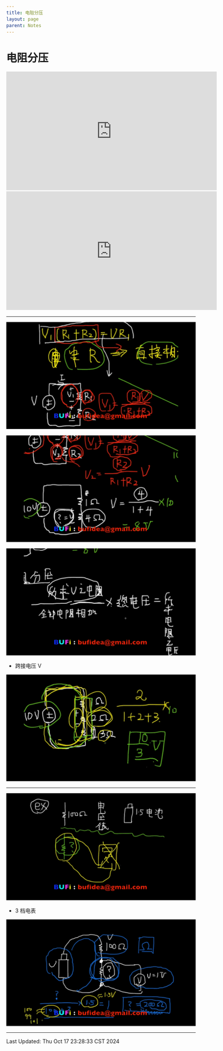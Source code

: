 ```yaml
---
title: 电阻分压
layout: page
parent: Notes
---
```


# 电阻分压

<iframe width="560" height="315" src="https://www.youtube.com/embed/pTb4TAI3PlA?si=MWRlKoVqKp-4_Lry" title="YouTube video player" frameborder="0" allow="accelerometer; autoplay; clipboard-write; encrypted-media; gyroscope; picture-in-picture; web-share" referrerpolicy="strict-origin-when-cross-origin" allowfullscreen></iframe>

<iframe width="560" height="315" src="https://www.youtube.com/embed/ZPCb-Rd--_Y?si=_0NW6-HHg9jGD07E" title="YouTube video player" frameborder="0" allow="accelerometer; autoplay; clipboard-write; encrypted-media; gyroscope; picture-in-picture; web-share" referrerpolicy="strict-origin-when-cross-origin" allowfullscreen></iframe>

---

![](./attachments/電路學11：電阻分壓1%20(ZC011)%20-%20YouTube_1'44.522''.jpg)

![](./attachments/電路學11：電阻分壓1%20(ZC011)%20-%20YouTube_3'2.154''.jpg)

![](./attachments/電路學11：電阻分壓1%20(ZC011)%20-%20YouTube_4'23.215''.jpg)

- 跨接电压 V

![](./attachments/電路學11：電阻分壓1%20(ZC011)%20-%20YouTube_5'55.660''.jpg)

---

![](./attachments/電路學12：電阻分壓2%20(ZC012)%20-%20YouTube_2'0.600''.jpg)

- 3 档电表

![](./attachments/電路學12：電阻分壓2%20(ZC012)%20-%20YouTube_4'45.087''.jpg)

---

Last Updated: Thu Oct 17 23:28:33 CST 2024
